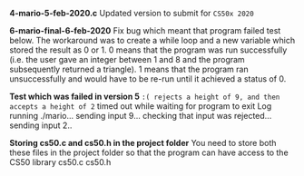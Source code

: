 **4-mario-5-feb-2020.c**
Updated version to submit for `CS50x 2020`

**6-mario-final-6-feb-2020**
Fix bug which meant that program failed test below.
The workaround was to create a while loop and a new variable which stored the result as 0 or 1. 0 means that the program was run successfully (i.e. the user gave an integer between 1 and 8 and the program subsequently returned a triangle). 1 means that the program ran unsuccessfully and would have to be re-run until it achieved a status of 0.

**Test which was failed in version 5**
`:( rejects a height of 9, and then accepts a height of 2`
timed out while waiting for program to exit
Log
running ./mario...
sending input 9...
checking that input was rejected...
sending input 2..

**Storing cs50.c and cs50.h in the project folder**
You need to store both these files in the project folder so that the program can have access to the CS50 library
cs50.c
cs50.h